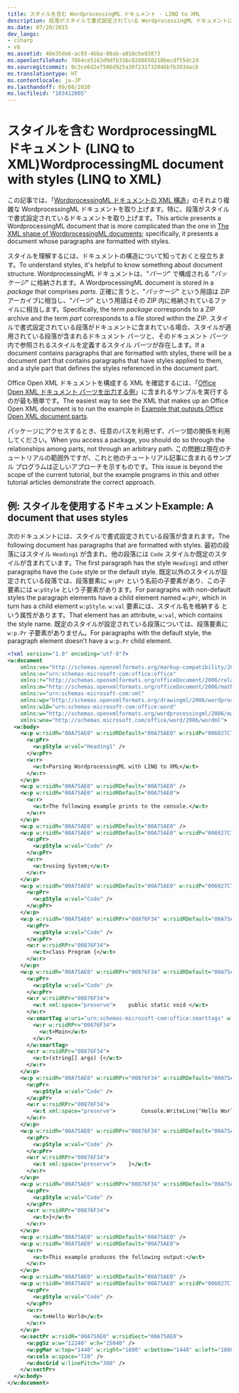 ```yaml
---
title: スタイルを含む WordprocessingML ドキュメント - LINQ to XML
description: 段落がスタイルで書式設定されている WordprocessingML ドキュメントについて説明します。
ms.date: 07/20/2015
dev_langs:
- csharp
- vb
ms.assetid: 40e35de6-ac93-4bba-88ab-a018cbe93873
ms.openlocfilehash: 7864ce5163d9dfb316c8288850210becdf55dc2d
ms.sourcegitcommit: 0c3ce6d2e7586d925a30f231f32046b7b3934acb
ms.translationtype: HT
ms.contentlocale: ja-JP
ms.lasthandoff: 09/08/2020
ms.locfileid: "103412005"
---
```

# <a name="wordprocessingml-document-with-styles-linq-to-xml"></a><span data-ttu-id="c9e35-103">スタイルを含む WordprocessingML ドキュメント (LINQ to XML)</span><span class="sxs-lookup"><span data-stu-id="c9e35-103">WordprocessingML document with styles (LINQ to XML)</span></span>

<span data-ttu-id="c9e35-104">この記事では、「[WordprocessingML ドキュメントの XML 構造](xml-shape-wordprocessingml-documents.md)」のそれより複雑な WordprocessingML ドキュメントを取り上げます。特に、段落がスタイルで書式設定されているドキュメントを取り上げます。</span><span class="sxs-lookup"><span data-stu-id="c9e35-104">This article presents a WordprocessingML document that is more complicated than the one in [The XML shape of WordprocessingML documents](xml-shape-wordprocessingml-documents.md); specifically, it presents a document whose paragraphs are formatted with styles.</span></span>

<span data-ttu-id="c9e35-105">スタイルを理解するには、ドキュメントの構造について知っておくと役立ちます。</span><span class="sxs-lookup"><span data-stu-id="c9e35-105">To understand styles, it's helpful to know something about document structure.</span></span> <span data-ttu-id="c9e35-106">WordprocessingML ドキュメントは、"*パーツ*" で構成される "*パッケージ*" に格納されます。</span><span class="sxs-lookup"><span data-stu-id="c9e35-106">A WordprocessingML document is stored in a *package* that comprises *parts*.</span></span> <span data-ttu-id="c9e35-107">正確に言うと、"*パッケージ*" という用語は ZIP アーカイブに相当し、"*パーツ*" という用語はその ZIP 内に格納されているファイルに相当します。</span><span class="sxs-lookup"><span data-stu-id="c9e35-107">Specifically, the term *package* corresponds to a ZIP archive and the term *part* corresponds to a file stored within the ZIP.</span></span> <span data-ttu-id="c9e35-108">スタイルで書式設定されている段落がドキュメントに含まれている場合、スタイルが適用されている段落が含まれるドキュメント パーツと、そのドキュメント パーツ内で参照されるスタイルを定義するスタイル パーツが存在します。</span><span class="sxs-lookup"><span data-stu-id="c9e35-108">If a document contains paragraphs that are formatted with styles, there will be a document part that contains paragraphs that have styles applied to them, and a style part that defines the styles referenced in the document part.</span></span>

<span data-ttu-id="c9e35-109">Office Open XML ドキュメントを構成する XML を確認するには、「[Office Open XML ドキュメント パーツを出力する例](example-outputs-office-open-xml-document-parts.md)」に含まれるサンプルを実行するのが最も簡単です。</span><span class="sxs-lookup"><span data-stu-id="c9e35-109">The easiest way to see the XML that makes up an Office Open XML document is to run the example in [Example that outputs Office Open XML document parts](example-outputs-office-open-xml-document-parts.md).</span></span>

<span data-ttu-id="c9e35-110">パッケージにアクセスするとき、任意のパスを利用せず、パーツ間の関係を利用してください。</span><span class="sxs-lookup"><span data-stu-id="c9e35-110">When you access a package, you should do so through the relationships among parts, not through an arbitrary path.</span></span> <span data-ttu-id="c9e35-111">この問題は現在のチュートリアルの範囲外ですが、これと他のチュートリアル記事に含まれるサンプル プログラムは正しいアプローチを示すものです。</span><span class="sxs-lookup"><span data-stu-id="c9e35-111">This issue is beyond the scope of the current tutorial, but the example programs in this and other tutorial articles demonstrate the correct approach.</span></span>

## <a name="example-a-document-that-uses-styles"></a><span data-ttu-id="c9e35-112">例: スタイルを使用するドキュメント</span><span class="sxs-lookup"><span data-stu-id="c9e35-112">Example: A document that uses styles</span></span>

<span data-ttu-id="c9e35-113">次のドキュメントには、スタイルで書式設定されている段落が含まれます。</span><span class="sxs-lookup"><span data-stu-id="c9e35-113">The following document has paragraphs that are formatted with styles.</span></span> <span data-ttu-id="c9e35-114">最初の段落にはスタイル `Heading1` が含まれ、他の段落には `Code` スタイルか既定のスタイルが含まれています。</span><span class="sxs-lookup"><span data-stu-id="c9e35-114">The first paragraph has the style `Heading1` and other paragraphs have the `Code` style or the default style.</span></span> <span data-ttu-id="c9e35-115">既定以外のスタイルが設定されている段落では、段落要素に `w:pPr` という名前の子要素があり、この子要素には `w:pStyle` という子要素があります。</span><span class="sxs-lookup"><span data-stu-id="c9e35-115">For paragraphs with non-default styles the paragraph elements have a child element named `w:pPr`, which in turn has a child element `w:pStyle`.</span></span> <span data-ttu-id="c9e35-116">`w:val` 要素には、スタイル名を格納する  という属性があります。</span><span class="sxs-lookup"><span data-stu-id="c9e35-116">That element has an attribute, `w:val`, which contains the style name.</span></span> <span data-ttu-id="c9e35-117">既定のスタイルが設定されている段落については、段落要素に `w:p.Pr` 子要素がありません。</span><span class="sxs-lookup"><span data-stu-id="c9e35-117">For paragraphs with the default style, the paragraph element doesn't have a `w:p.Pr` child element.</span></span>

```xml
<?xml version="1.0" encoding="utf-8"?>
<w:document
    xmlns:ve="http://schemas.openxmlformats.org/markup-compatibility/2006"
    xmlns:o="urn:schemas-microsoft-com:office:office"
    xmlns:r="http://schemas.openxmlformats.org/officeDocument/2006/relationships"
    xmlns:m="http://schemas.openxmlformats.org/officeDocument/2006/math"
    xmlns:v="urn:schemas-microsoft-com:vml"
    xmlns:wp="http://schemas.openxmlformats.org/drawingml/2006/wordprocessingDrawing"
    xmlns:w10="urn:schemas-microsoft-com:office:word"
    xmlns:w="http://schemas.openxmlformats.org/wordprocessingml/2006/main"
    xmlns:wne="http://schemas.microsoft.com/office/word/2006/wordml">
  <w:body>
    <w:p w:rsidR="00A75AE0" w:rsidRDefault="00A75AE0" w:rsidP="006027C7">
      <w:pPr>
        <w:pStyle w:val="Heading1" />
      </w:pPr>
      <w:r>
        <w:t>Parsing WordprocessingML with LINQ to XML</w:t>
      </w:r>
    </w:p>
    <w:p w:rsidR="00A75AE0" w:rsidRDefault="00A75AE0" />
    <w:p w:rsidR="00A75AE0" w:rsidRDefault="00A75AE0">
      <w:r>
        <w:t>The following example prints to the console.</w:t>
      </w:r>
    </w:p>
    <w:p w:rsidR="00A75AE0" w:rsidRDefault="00A75AE0" />
    <w:p w:rsidR="00A75AE0" w:rsidRDefault="00A75AE0" w:rsidP="006027C7">
      <w:pPr>
        <w:pStyle w:val="Code" />
      </w:pPr>
      <w:r>
        <w:t>using System;</w:t>
      </w:r>
    </w:p>
    <w:p w:rsidR="00A75AE0" w:rsidRDefault="00A75AE0" w:rsidP="006027C7">
      <w:pPr>
        <w:pStyle w:val="Code" />
      </w:pPr>
    </w:p>
    <w:p w:rsidR="00A75AE0" w:rsidRPr="00876F34" w:rsidRDefault="00A75AE0" w:rsidP="006027C7">
      <w:pPr>
        <w:pStyle w:val="Code" />
      </w:pPr>
      <w:r w:rsidRPr="00876F34">
        <w:t>class Program {</w:t>
      </w:r>
    </w:p>
    <w:p w:rsidR="00A75AE0" w:rsidRPr="00876F34" w:rsidRDefault="00A75AE0" w:rsidP="006027C7">
      <w:pPr>
        <w:pStyle w:val="Code" />
      </w:pPr>
      <w:r w:rsidRPr="00876F34">
        <w:t xml:space="preserve">    public static void </w:t>
      </w:r>
      <w:smartTag w:uri="urn:schemas-microsoft-com:office:smarttags" w:element="place">
        <w:r w:rsidRPr="00876F34">
          <w:t>Main</w:t>
        </w:r>
      </w:smartTag>
      <w:r w:rsidRPr="00876F34">
        <w:t>(string[] args) {</w:t>
      </w:r>
    </w:p>
    <w:p w:rsidR="00A75AE0" w:rsidRPr="00876F34" w:rsidRDefault="00A75AE0" w:rsidP="006027C7">
      <w:pPr>
        <w:pStyle w:val="Code" />
      </w:pPr>
      <w:r w:rsidRPr="00876F34">
        <w:t xml:space="preserve">        Console.WriteLine("Hello World");</w:t>
      </w:r>
    </w:p>
    <w:p w:rsidR="00A75AE0" w:rsidRPr="00876F34" w:rsidRDefault="00A75AE0" w:rsidP="006027C7">
      <w:pPr>
        <w:pStyle w:val="Code" />
      </w:pPr>
      <w:r w:rsidRPr="00876F34">
        <w:t xml:space="preserve">    }</w:t>
      </w:r>
    </w:p>
    <w:p w:rsidR="00A75AE0" w:rsidRPr="00876F34" w:rsidRDefault="00A75AE0" w:rsidP="006027C7">
      <w:pPr>
        <w:pStyle w:val="Code" />
      </w:pPr>
      <w:r w:rsidRPr="00876F34">
        <w:t>}</w:t>
      </w:r>
    </w:p>
    <w:p w:rsidR="00A75AE0" w:rsidRDefault="00A75AE0" />
    <w:p w:rsidR="00A75AE0" w:rsidRDefault="00A75AE0">
      <w:r>
        <w:t>This example produces the following output:</w:t>
      </w:r>
    </w:p>
    <w:p w:rsidR="00A75AE0" w:rsidRDefault="00A75AE0" />
    <w:p w:rsidR="00A75AE0" w:rsidRDefault="00A75AE0" w:rsidP="006027C7">
      <w:pPr>
        <w:pStyle w:val="Code" />
      </w:pPr>
      <w:r>
        <w:t>Hello World</w:t>
      </w:r>
    </w:p>
    <w:sectPr w:rsidR="00A75AE0" w:rsidSect="00A75AE0">
      <w:pgSz w:w="12240" w:h="15840" />
      <w:pgMar w:top="1440" w:right="1800" w:bottom="1440" w:left="1800" w:header="720" w:footer="720" w:gutter="0" />
      <w:cols w:space="720" />
      <w:docGrid w:linePitch="360" />
    </w:sectPr>
  </w:body>
</w:document>
```
